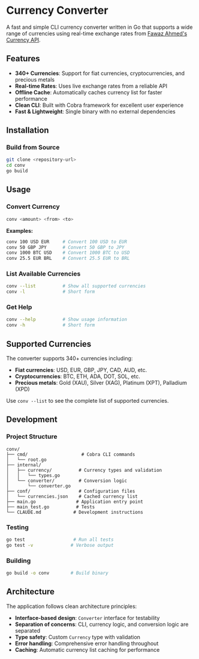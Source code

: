 # Currency Converter

A fast and simple CLI currency converter written in Go that supports a wide range of currencies using real-time exchange rates from [Fawaz Ahmed's Currency API](https://github.com/fawazahmed0/exchange-api).

## Features

- **340+ Currencies**: Support for fiat currencies, cryptocurrencies, and precious metals
- **Real-time Rates**: Uses live exchange rates from a reliable API
- **Offline Cache**: Automatically caches currency list for faster performance
- **Clean CLI**: Built with Cobra framework for excellent user experience
- **Fast & Lightweight**: Single binary with no external dependencies

## Installation

### Build from Source

```bash
git clone <repository-url>
cd conv
go build
```

## Usage

### Convert Currency

```bash
conv <amount> <from> <to>
```

**Examples:**
```bash
conv 100 USD EUR     # Convert 100 USD to EUR
conv 50 GBP JPY      # Convert 50 GBP to JPY
conv 1000 BTC USD    # Convert 1000 BTC to USD
conv 25.5 EUR BRL    # Convert 25.5 EUR to BRL
```

### List Available Currencies

```bash
conv --list          # Show all supported currencies
conv -l              # Short form
```

### Get Help

```bash
conv --help          # Show usage information
conv -h              # Short form
```

## Supported Currencies

The converter supports 340+ currencies including:
- **Fiat currencies**: USD, EUR, GBP, JPY, CAD, AUD, etc.
- **Cryptocurrencies**: BTC, ETH, ADA, DOT, SOL, etc.
- **Precious metals**: Gold (XAU), Silver (XAG), Platinum (XPT), Palladium (XPD)

Use `conv --list` to see the complete list of supported currencies.

## Development

### Project Structure

```
conv/
├── cmd/                    # Cobra CLI commands
│   └── root.go
├── internal/
│   ├── currency/          # Currency types and validation
│   │   └── types.go
│   └── converter/         # Conversion logic
│       └── converter.go
├── conf/                  # Configuration files
│   └── currencies.json    # Cached currency list
├── main.go               # Application entry point
├── main_test.go          # Tests
└── CLAUDE.md            # Development instructions
```

### Testing

```bash
go test                  # Run all tests
go test -v              # Verbose output
```

### Building

```bash
go build -o conv        # Build binary
```

## Architecture

The application follows clean architecture principles:

- **Interface-based design**: `Converter` interface for testability
- **Separation of concerns**: CLI, currency logic, and conversion logic are separated
- **Type safety**: Custom `Currency` type with validation
- **Error handling**: Comprehensive error handling throughout
- **Caching**: Automatic currency list caching for performance